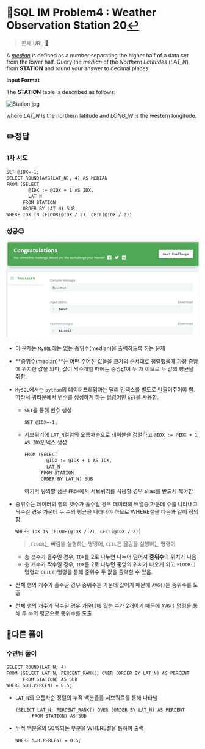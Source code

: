 # 📝SQL IM Problem4 : Weather Observation Station 20[↩](../)

> 문제 URL [🔗](https://www.hackerrank.com/challenges/weather-observation-station-20/problem?isFullScreen=false)

A *[median](https://en.wikipedia.org/wiki/Median)* is defined as a number separating the higher half of a data set from the lower half. Query the *median* of the *Northern Latitudes* (*LAT_N*) from **STATION** and round your answer to decimal places.

**Input Format**

The **STATION** table is described as follows:

![Station.jpg](https://s3.amazonaws.com/hr-challenge-images/9336/1449345840-5f0a551030-Station.jpg)

where *LAT_N* is the northern latitude and *LONG_W* is the western longitude.

## ✏️정답

### 1차 시도

```mysql
SET @IDX=-1;
SELECT ROUND(AVG(LAT_N), 4) AS MEDIAN
FROM (SELECT 
        @IDX := @IDX + 1 AS IDX,
        LAT_N 
      FROM STATION 
      ORDER BY LAT_N) SUB
WHERE IDX IN (FLOOR(@IDX / 2), CEIL(@IDX / 2))
```

### 성공😊

![image-20221213113605688](images/image-20221213113605688.png)

* 이 문제는 `MySQL`에는 없는 중위수(median)을 출력하도록 하는 문제

* **중위수(median)**는 어떤 주어진 값들을 크기의 순서대로 정렬했을때 가장 중앙에 위치한 값을 의미, 값이 짝수개일 때에는 중앙값이 두 개 이므로 두 값의 평균을 취함.

* `MySQL`에서는 `python`의 데이터프레임과는 달리 인덱스를 별도로 만들어주어야 함. 따라서 쿼리문에서 변수를 생성하게 하는 명령어인 `SET`을 사용함. 

  * `SET`을 통해 변수 생성

    ```mysql
    SET @IDX=-1;
    ```

  * 서브쿼리에 `LAT_N`컬럼의 오름차순으로 테이블을 정렬하고 `@IDX := @IDX + 1 AS IDX`인덱스 생성

    ```mysql
    FROM (SELECT 
            @IDX := @IDX + 1 AS IDX,
            LAT_N 
          FROM STATION 
          ORDER BY LAT_N) SUB
    ```

    여기서 유의할 점은 `FROM`에서 서브쿼리를 사용할 경우 alias를 반드시 해야함

* 중위수는 데이터의 행의 갯수가 홀수일 경우 데이터의 배열중 가운데 수를 나타내고 짝수일 경우 가운데 두 수의 평균을 나타내야 하므로 WHERE절을 다음과 같이 정의함.

  ```mysql
  WHERE IDX IN (FLOOR(@IDX / 2), CEIL(@IDX / 2))
  ```

  >  `FLOOR`는 버림을 실행하는 명령어, `CEIL`은 올림을 실행하는 명령어 

  * 총 갯수가 홀수일 경우, `IDX`를 2로 나누면 나누어 떨어져 **중위수**의 위치가 나옴
  * 총 개수가 짝수일 경우,  `IDX`를 2로 나누면 중앙의 위치가 나오게 되고 `FLOOR()` 명령과 `CEIL()`명령을 통해 중위수 두 값을 출력할 수 있음.

* 전체 행의 개수가 홀수일 경우 중위수는 가운데 값이기 때문에 `AVG()`는 중위수를 도출

* 전체 행의 개수가 짝수일 경우 가운데에 있는 수가 2개이기 때문에 `AVG()` 명령을 통해 두 수의 평균으로 중위수를 도출

## 🤝다른 풀이

### 수민님 풀이

```mysql
SELECT ROUND(LAT_N, 4)
FROM (SELECT LAT_N, PERCENT_RANK() OVER (ORDER BY LAT_N) AS PERCENT 
      FROM STATION) AS SUB
WHERE SUB.PERCENT = 0.5;
```

* `LAT_N`의 오름차순 정렬의 누적 백분율을 서브쿼르를 통해 나타냄

  ```mysql
  (SELECT LAT_N, PERCENT_RANK() OVER (ORDER BY LAT_N) AS PERCENT 
        FROM STATION) AS SUB
  ```

* 누적 백분율의 50%되는 부분을 WHERE절을 통하여 출력

  ```mysql
  WHERE SUB.PERCENT = 0.5;
  ```